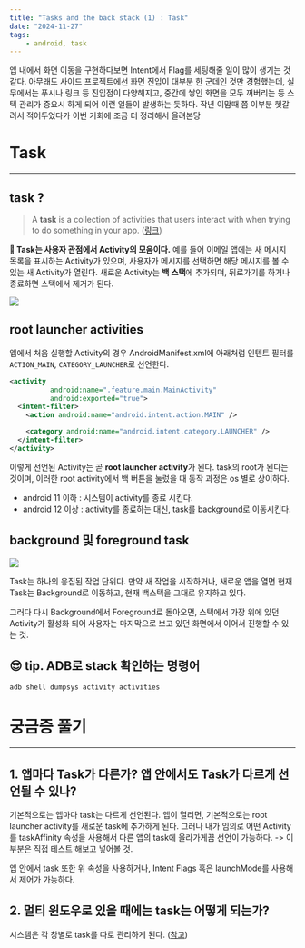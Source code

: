```yaml
--- 
title: "Tasks and the back stack (1) : Task"
date: "2024-11-27" 
tags: 
    - android, task
---
```


앱 내에서 화면 이동을 구현하다보면 Intent에서 Flag를 세팅해줄 일이 많이 생기는 것 같다.
아무래도 사이드 프로젝트에선 화면 진입이 대부분 한 군데인 것만 경험했는데, 실무에서는 푸시나 링크 등 진입점이 다양해지고, 중간에 쌓인 화면을 모두 꺼버리는 등 스택 관리가 중요시 하게 되어 이런 일들이 발생하는 듯하다.
작년 이맘때 쯤 이부분 헷갈려서 적어두었다가 이번 기회에 조금 더 정리해서 올려본당 

# Task
---
## task ?
> A **task** is a collection of activities that users interact with when trying to do something in your app. ([링크](https://developer.android.com/guide/components/activities/tasks-and-back-stack))

**📌 Task는 사용자 관점에서 Activity의 모음이다.**
예를 들어 이메일 앱에는 새 메시지 목록을 표시하는 Activity가 있으며,
사용자가 메시지를 선택하면 해당 메시지를 볼 수 있는 새 Activity가 열린다.
새로운 Activity는 **백 스택**에 추가되며, 뒤로가기를 하거나 종료하면 스택에서 제거가 된다.

![](https://velog.velcdn.com/images/bibbidi1819/post/a7cc4232-20e3-43f9-a4d7-5b015f8e4ff6/image.png)

## root launcher activities
앱에서 처음 실행할 Activity의 경우 AndroidManifest.xml에 아래처럼 인텐트 필터를 `ACTION_MAIN`, `CATEGORY_LAUNCHER`로 선언한다. 

```XML
<activity
          android:name=".feature.main.MainActivity"
          android:exported="true">
  <intent-filter>
    <action android:name="android.intent.action.MAIN" />

    <category android:name="android.intent.category.LAUNCHER" />
  </intent-filter>
</activity>
```

이렇게 선언된 Activity는 곧 **root launcher activity**가 된다.
task의 root가 된다는 것이며, 
이러한 root activity에서 백 버튼을 눌렀을 때 동작 과정은 os 별로 상이하다.
* android 11 이하 : 시스템이 activity를 종료 시킨다.
* android 12 이상 : activity를 종료하는 대신, task를 background로 이동시킨다.

## background 및 foreground task

![](https://velog.velcdn.com/images/bibbidi1819/post/124d8ca1-4010-4f3c-9199-71df1b7b5a32/image.png)

Task는 하나의 응집된 작업 단위다.
만약 새 작업을 시작하거나, 새로운 앱을 열면 현재 Task는 Background로 이동하고, 현재 백스택을 그대로 유지하고 있다.

그러다 다시 Background에서 Foreground로 돌아오면, 스택에서 가장 위에 있던 Activity가 활성화 되어 사용자는 마지막으로 보고 있던 화면에서 이어서 진행할 수 있는 것.

## 😎 tip. ADB로 stack 확인하는 명령어 
```bash
adb shell dumpsys activity activities
```


# 궁금증 풀기
---
## 1. 앱마다 Task가 다른가? 앱 안에서도 Task가 다르게 선언될 수 있나?
기본적으로는 앱마다 task는 다르게 선언된다.
앱이 열리면, 기본적으로는 root launcher activity를 새로운 task에 추가하게 된다.
그러나 내가 임의로 어떤 Activity를 taskAffinity 속성을 사용해서 다른 앱의 task에 올라가게끔 선언이 가능하다. 
-> 이 부분은 직접 테스트 해보고 넣어볼 것.

앱 안에서 task 또한 위 속성을 사용하거나, Intent Flags 혹은 launchMode를 사용해서 제어가 가능하다. 

## 2. 멀티 윈도우로 있을 때에는 task는 어떻게 되는가?
시스템은 각 창별로 task를 따로 관리하게 된다. ([참고](https://developer.android.com/guide/components/activities/tasks-and-back-stack#multi-window))


